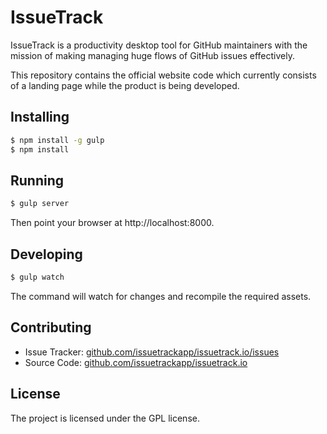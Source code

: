 IssueTrack
==========

IssueTrack is a productivity desktop tool for GitHub maintainers with the mission of making managing huge flows of GitHub issues effectively.

This repository contains the official website code which currently consists of a landing page while the product is being developed.

Installing
----------

```sh
$ npm install -g gulp
$ npm install
```

Running
-------

```sh
$ gulp server
```

Then point your browser at http://localhost:8000.

Developing
----------

```sh
$ gulp watch
```

The command will watch for changes and recompile the required assets.

Contributing
------------

- Issue Tracker: [github.com/issuetrackapp/issuetrack.io/issues](https://github.com/issuetrackapp/issuetrack.io/issues)
- Source Code: [github.com/issuetrackapp/issuetrack.io](https://github.com/issuetrackapp/issuetrack.io)

License
-------

The project is licensed under the GPL license.
